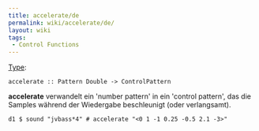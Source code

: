 ```yaml
---
title: accelerate/de
permalink: wiki/accelerate/de/
layout: wiki
tags:
 - Control Functions
---
```


<languages/>

[Type](/wiki/Type_signature "wikilink"):

    accelerate :: Pattern Double -> ControlPattern

**accelerate** verwandelt ein 'number pattern' in ein 'control pattern',
das die Samples während der Wiedergabe beschleunigt (oder verlangsamt).

    d1 $ sound "jvbass*4" # accelerate "<0 1 -1 0.25 -0.5 2.1 -3>" 
